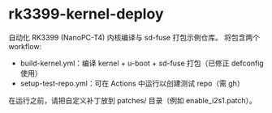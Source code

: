 # rk3399-kernel-deploy

自动化 RK3399 (NanoPC-T4) 内核编译与 sd-fuse 打包示例仓库。
将包含两个 workflow:
- build-kernel.yml：编译 kernel + u-boot + sd-fuse 打包（已修正 defconfig 使用）
- setup-test-repo.yml：可在 Actions 中运行以创建测试 repo（需 gh）

在运行之前，请把自定义补丁放到 patches/ 目录（例如 enable_i2s1.patch）。
